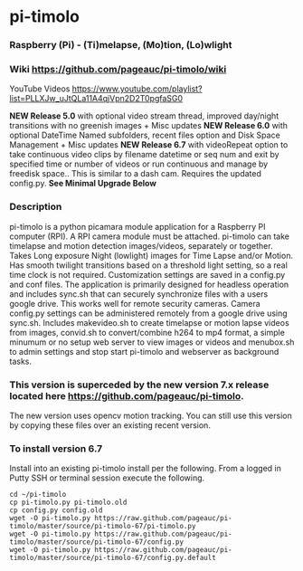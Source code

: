 # pi-timolo
### Raspberry (Pi) - (Ti)melapse, (Mo)tion, (Lo)wlight
### Wiki https://github.com/pageauc/pi-timolo/wiki     
YouTube Videos https://www.youtube.com/playlist?list=PLLXJw_uJtQLa11A4qjVpn2D2T0pgfaSG0

**NEW Release 5.0** with optional video stream thread, improved day/night transitions with no greenish images + Misc updates
**NEW Release 6.0** with optional DateTime Named subfolders, recent files option and Disk Space Management + Misc updates 
**NEW Release 6.7** with videoRepeat option to take continuous video clips by filename datetime or seq num and exit by specified time or number of videos or run continuous and manage by freedisk space..  This is similar to a dash cam.  Requires the updated config.py.
**See Minimal Upgrade Below**

### Description
pi-timolo is a python picamara module application for a Raspberry PI computer (RPI).
A RPI camera module must be attached. pi-timolo can take timelapse and motion detection
images/videos, separately or together. Takes Long exposure Night (lowlight) images for
Time Lapse and/or Motion. Has smooth twilight transitions based on a threshold light
setting, so a real time clock is not required. Customization settings are saved in a config.py and conf files.
The application is primarily designed for headless operation and includes sync.sh that
can securely synchronize files with a users google drive.  This works well for remote security
cameras. Camera config.py settings can be administered remotely from a google drive using sync.sh.
Includes makevideo.sh to create timelapse or motion lapse videos from images, convid.sh to convert/combine 
h264 to mp4 format, a simple minumum or no setup web server to view images or videos and menubox.sh 
to admin settings and stop start pi-timolo and webserver as background tasks.

### This version is superceded by the new version 7.x release located here https://github.com/pageauc/pi-timolo.
The new version uses opencv motion tracking.  You can still use this version by copying these files over an existing
recent version.

### To install version 6.7

Install into an existing pi-timolo install per the following.  From a logged in Putty SSH or terminal session execute the following.

    cd ~/pi-timolo
    cp pi-timolo.py pi-timolo.old
    cp config.py config.old
    wget -O pi-timolo.py https://raw.github.com/pageauc/pi-timolo/master/source/pi-timolo-67/pi-timolo.py 
    wget -O pi-timolo.py https://raw.github.com/pageauc/pi-timolo/master/source/pi-timolo-67/config.py     
    wget -O pi-timolo.py https://raw.github.com/pageauc/pi-timolo/master/source/pi-timolo-67/config.py.default
    
    